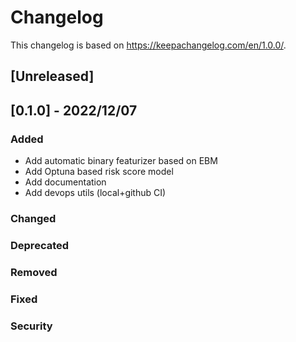# Changelog
This changelog is based on https://keepachangelog.com/en/1.0.0/.

## [Unreleased]


## [0.1.0] - 2022/12/07
### Added
- Add automatic binary featurizer based on EBM
- Add Optuna based risk score model
- Add documentation
- Add devops utils (local+github CI)
### Changed
### Deprecated
### Removed
### Fixed
### Security
